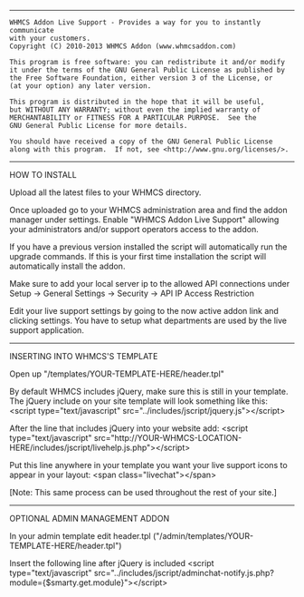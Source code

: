 -----------------------------------------------------------------------------------
    WHMCS Addon Live Support - Provides a way for you to instantly communicate
    with your customers.
    Copyright (C) 2010-2013 WHMCS Addon (www.whmcsaddon.com)

    This program is free software: you can redistribute it and/or modify
    it under the terms of the GNU General Public License as published by
    the Free Software Foundation, either version 3 of the License, or
    (at your option) any later version.

    This program is distributed in the hope that it will be useful,
    but WITHOUT ANY WARRANTY; without even the implied warranty of
    MERCHANTABILITY or FITNESS FOR A PARTICULAR PURPOSE.  See the
    GNU General Public License for more details.

    You should have received a copy of the GNU General Public License
    along with this program.  If not, see <http://www.gnu.org/licenses/>.
-----------------------------------------------------------------------------------

HOW TO INSTALL

Upload all the latest files to your WHMCS directory.

Once uploaded go to your WHMCS administration area and find the addon manager
under settings. Enable "WHMCS Addon Live Support" allowing your administrators
and/or support operators access to the addon.

If you have a previous version installed the script will automatically run
the upgrade commands. If this is your first time installation the script
will automatically install the addon.

Make sure to add your local server ip to the allowed API connections under
Setup -> General Settings -> Security -> API IP Access Restriction

Edit your live support settings by going to the now active addon link and
clicking settings. You have to setup what departments are used by the live
support application.

-----------------------------------------------------------------------------------

INSERTING INTO WHMCS'S TEMPLATE

Open up "/templates/YOUR-TEMPLATE-HERE/header.tpl"

By default WHMCS includes jQuery, make sure this is still in your template.
The jQuery include on your site template will look something like this:
	&#60;script type="text/javascript" src="../includes/jscript/jquery.js"&#62;&#60;/script&#62;

After the line that includes jQuery into your website add:
&#60;script type="text/javascript" src="http://YOUR-WHMCS-LOCATION-HERE/includes/jscript/livehelp.js.php"&#62;&#60;/script&#62;

Put this line anywhere in your template you want your live support icons to appear in your layout:
&#60;span class="livechat"&#62;&#60;/span&#62;

[Note: This same process can be used throughout the rest of your site.]

-----------------------------------------------------------------------------------

OPTIONAL ADMIN MANAGEMENT ADDON

In your admin template edit header.tpl ("/admin/templates/YOUR-TEMPLATE-HERE/header.tpl")

Insert the following line after jQuery is included
&#60;script type="text/javascript" src="../includes/jscript/adminchat-notify.js.php?module={$smarty.get.module}"&#62;&#60;/script&#62;

